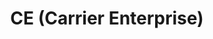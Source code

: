 ---
title: "CE (Carrier Enterprise)"
url: /college-station/ce-carrier-enterprise/
shop: appliance
---